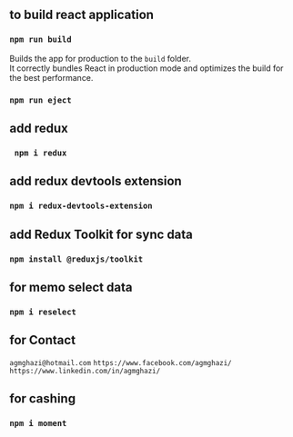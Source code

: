 ## to build react application

### `npm run build`

Builds the app for production to the `build` folder.\
It correctly bundles React in production mode and optimizes the build for the best performance.

### `npm run eject`

## add redux

### ` npm i redux`

## add redux devtools extension

### `npm i redux-devtools-extension`

## add Redux Toolkit for sync data

### `npm install @reduxjs/toolkit`

## for memo select data

### `npm i reselect`

## for Contact

`agmghazi@hotmail.com`
`https://www.facebook.com/agmghazi/`
`https://www.linkedin.com/in/agmghazi/`

## for cashing

### `npm i moment`
